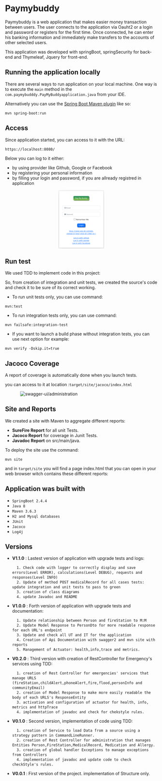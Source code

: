 # Paymybuddy

Paymybuddy is a web application that makes easier money transaction between users.
The user connects to the application via Oauht2 or a login and password or registers for the first time. Once connected, he can enter his banking information and immediately make transfers to the accounts of other selected users.

This application was developed with springBoot, springSecurity for back-end and Thymeleaf, Jquery for front-end.

## Running the application locally

There are several ways to run application on your local machine. One way is to execute the `main` method in the `com.paymybudddy.PayMyBuddyapplication.java` from your IDE.

Alternatively you can use the [Spring Boot Maven plugin](https://docs.spring.io/spring-boot/docs/current/reference/html/build-tool-plugins-maven-plugin.html) like so:

```shell
mvn spring-boot:run
```
## Access
Since application started, you can access to it with the URL:

```html
https://localhost:8080/
```
Below you can log to it either:
* by using provider like Github, Google or Facebook
* by registering your personal information 
* by filling your login and password, if you are allready registred in application

<div style="display:flex;flex-direction: row;">
<img src="src/main/resources/static/images/loginPage.png"
     alt="login-page"
     style="margin:auto;width: 30%; " />
</div>

## Run test

We used TDD to implement code in this project:

So, from creation of integration and unit tests, we created the source's code and check it to be sure of its correct working.

* To run unit tests only, you can use command:

```shell
mvn:test
```
* To run integration tests only, you can use command:

```shell
mvn failsafe:integration-test
```
* If you want to launch a build phase without integration tests, you can use next option for example:

```shell
mvn verify -Dskip.it=true
```
## Jacoco Coverage

A report of coverage is automatically done when you launch tests.

you can access to it at location :`target/site/jacoco/index.html`

<div style="display:flex;flex-direction: row;">
<img src="src/main/resources/images/Jacoco.png"
     alt="swagger-ui/administration"
     style="margin:auto;width: 80%; " />
</div>

## Site and Reports

We created a site with Maven to aggregate different reports:


* 	**SureFire Report** for all unit Tests.
* 	**Jacoco Report** for coverage in Junit Tests.
* 	**Javadoc Report** on src/main/java. 


To deploy the site use the command:

```shell
mvn site
```
and in `target/site` you will find a page index.html that you can open in your web browser witch contains these different reports:

## Application was built with

* `SpringBoot 2.4.4`
* `Java 8`
* `Maven 3.6.3`
* `H2 and Mysql databases`
* `JUnit`
* `Jacoco`
* `Log4j`

## Versions

* **V1.1.0**	:	Lastest version of application with upgrade tests and logs:

		1. Check code with logger to correctly display and save errors(Level ERROR), calculations(Level DEBUG), requests and responses(Level INFO)
		2. Update of method POST medicalRecord for all cases tests: update integration and unit tests to pass to green
		3. creation of class diagrams
		4. update Javadoc and README 

* **V1.0.0**	:	Forth version of application with upgrade tests and documentation:

		1. Update relationship between Person and fireStation to M:M
		2. Update Model Response to PersonDto for more readable response for each URL's endpoint
		3. Update and check all UT and IT for the application
		4. Creation of Api Documentation with swagger2 and mvn site with reports
		5. Management of Actuator: health,info,trace and metrics.
		
* **V0.2.0**	:	Third version with creation of RestController for Emergency's services using TDD:


		1. creation of Rest Controller for emergencies' services that manage URLS (fireStation,childAlert,phoneAlert,fire,flood,personInfo and communityEmail)
		2. creation of Model Response to make more easily readable the body of each URLS's ResponseEntity
		3. activation and configuration of actuator for health, info, metrics and httpTrace
		4. implementation of javadoc and check for chekstyle rules.

* **V0.1.0**	: 	Second version, implementation of code using TDD:


		1. creation of Service to load Data from a source using a strategy pattern in CommandLineRunner.
		2. creation of Rest Controller for administration that manages Entities Person,FireStation,MedicalRecord, Medication and Allergy.
		3. creation of global handler Exceptions to manage exceptions from Controllers 
		4. implementation of javadoc and update code to check checkStyle's rules.

* **V0.0.1**	: 	First version of the project. implementation of Structure only.